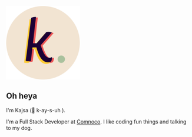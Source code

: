 <img src="./images/kajsaekloflogo_background.png" alt="Kajsa's personal logo, three layers of a k in purpel, yellow and coral with a green dot next to it." width="200" />

## Oh heya

I'm Kajsa (:speech_balloon: k-ay-s-uh ). 

I'm a Full Stack Developer at [Comnoco](https://www.comnoco.com/). I like coding fun things and talking to my dog.
